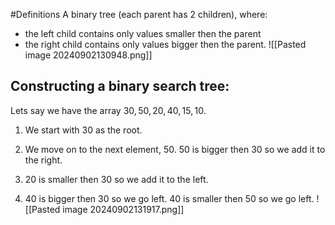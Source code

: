 #Definitions 
A binary tree (each parent has 2 children), where:
- the left child contains only values smaller then the parent
- the right child contains only values bigger then the parent.
![[Pasted image 20240902130948.png]]



## Constructing a binary search tree:
Lets say we have the array
$30,50,20,40,15,10$.

1. We start with 30 as the root.

2. We move on to the next element, 50. 50 is bigger then 30 so we add it to the right.

3. 20 is smaller then 30 so we add it to the left.

4. 40 is bigger then 30 so we go left. 40 is smaller then 50 so we go left.
![[Pasted image 20240902131917.png]]